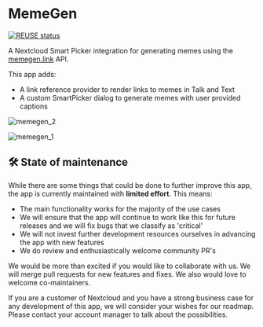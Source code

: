 <!--
  - SPDX-FileCopyrightText: 2023 Nextcloud GmbH and Nextcloud contributors
  - SPDX-License-Identifier: CC0-1.0
-->
# MemeGen

[![REUSE status](https://api.reuse.software/badge/github.com/nextcloud/memegen)](https://api.reuse.software/info/github.com/nextcloud/memegen)

A Nextcloud Smart Picker integration for generating memes using the [memegen.link](https://memegen.link) API.

This app adds:

- A link reference provider to render links to memes in Talk and Text
- A custom SmartPicker dialog to generate memes with user provided captions


![memegen_2](https://github.com/MB-Finski/memegen/assets/64466176/353e1a73-f16b-4c3d-a8c6-b5244728d45c)

![memegen_1](https://github.com/MB-Finski/memegen/assets/64466176/eb4e8244-d5f6-4408-9d85-6a0440c5b3b3)


## 🛠️ State of maintenance

While there are some things that could be done to further improve this app, the app is currently maintained with **limited effort**. This means:

* The main functionality works for the majority of the use cases
* We will ensure that the app will continue to work like this for future releases and we will fix bugs that we classify as 'critical'
* We will not invest further development resources ourselves in advancing the app with new features
* We do review and enthusiastically welcome community PR's

We would be more than excited if you would like to collaborate with us. We will merge pull requests for new features and fixes. We also would love to welcome co-maintainers.

If you are a customer of Nextcloud and you have a strong business case for any development of this app, we will consider your wishes for our roadmap. Please contact your account manager to talk about the possibilities.

